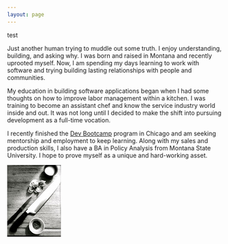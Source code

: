 ```yaml
---
layout: page
---
```

<link rel="stylesheet" href="/css/my.css">
<link rel="stylesheet" href="/css/my.css">

test

Just another human trying to muddle out some truth.  I enjoy understanding, building, and asking why.  I was born and raised in Montana and recently uprooted myself.  Now, I am spending my days learning to work with software and trying building lasting relationships with people and communities.  

My education in building software applications began when I had some thoughts on how to improve labor management within a kitchen.  I was training to become an assistant chef and know the service industry world inside and out.  It was not long until I decided to make the shift into pursuing development as a full-time vocation.

I recently finished the [Dev Bootcamp](http://www.devbootcamp.com) program in Chicago and am seeking mentorship and employment to keep learning.  Along with my sales and production skills, I also have a BA in Policy Analysis from Montana State University.  I hope to prove myself as a unique and hard-working asset.  

<div id="cooking">
	<img src="/images/cutboard.jpg">
</div>